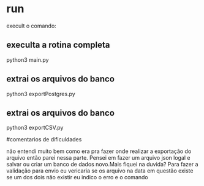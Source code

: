 # run
execult o comando:
## execulta a rotina completa
python3 main.py

## extrai os arquivos do banco
python3 exportPostgres.py

## extrai os arquivos do banco
python3 exportCSV.py

#comentarios de dificuldades

não entendi muito bem como era pra fazer onde realizar a exportação do arquivo então parei nessa parte.
Pensei em fazer um  arquivo json logal e salvar ou criar um banco de dados novo.Mais fiquei na duvida?
Para fazer a validação para envio eu vericaria se os arquivo na data em questão existe se um dos dois não existir eu indico o erro e o comando
